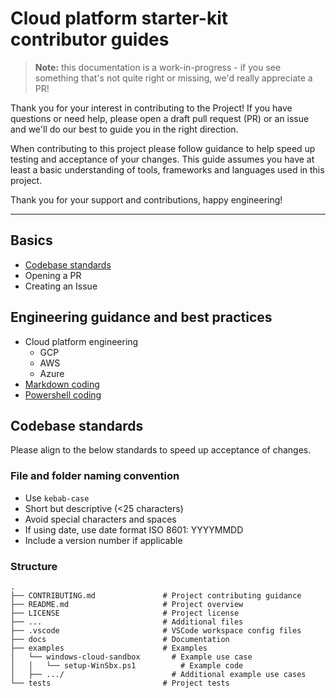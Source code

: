# Cloud platform starter-kit contributor guides

> **Note:** this documentation is a work-in-progress - if you see something that's not quite right or missing, we'd really appreciate a PR!

Thank you for your interest in contributing to the Project! If you have questions or need help, please open a draft pull request (PR) or an issue and we'll do our best to guide you in the right direction.

When contributing to this project please follow guidance to help speed up testing and acceptance of your changes. This guide assumes you have at least a basic understanding of tools, frameworks and languages used in this project. 

Thank you for your support and contributions, happy engineering!

---

## Basics

* [Codebase standards](#codebase-standards)
* Opening a PR
* Creating an Issue

## Engineering guidance and best practices

* Cloud platform engineering
  * GCP
  * AWS
  * Azure
* [Markdown coding](/docs/guide-markdown.md)
* [Powershell coding](/docs/guide-powershell.md)

## Codebase standards

Please align to the below standards to speed up acceptance of changes.

### File and folder naming convention

* Use `kebab-case`
* Short but descriptive (<25 characters)
* Avoid special characters and spaces
* If using date, use date format ISO 8601: YYYYMMDD
* Include a version number if applicable

### Structure

    .
    ├── CONTRIBUTING.md               # Project contributing guidance
    ├── README.md                     # Project overview
    ├── LICENSE                       # Project license
    ├── ...                           # Additional files
    ├── .vscode                       # VSCode workspace config files
    ├── docs                          # Documentation
    ├── examples                      # Examples
    │   └── windows-cloud-sandbox       # Example use case
    │   │   └── setup-WinSbx.ps1          # Example code
    │   ├── .../                        # Additional example use cases
    └── tests                         # Project tests 